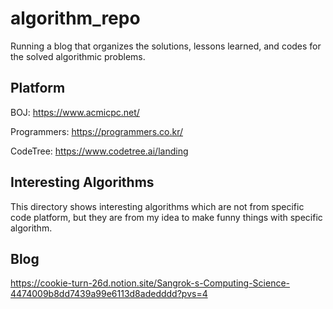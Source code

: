 # algorithm_repo

Running a blog that organizes the solutions, lessons learned, and codes for the solved algorithmic problems.

## Platform
BOJ: https://www.acmicpc.net/


Programmers: https://programmers.co.kr/

CodeTree: https://www.codetree.ai/landing

## Interesting Algorithms
This directory shows interesting algorithms which are not from specific code platform, but they are from my idea to make funny things with specific algorithm.

## Blog
https://cookie-turn-26d.notion.site/Sangrok-s-Computing-Science-4474009b8dd7439a99e6113d8adedddd?pvs=4
